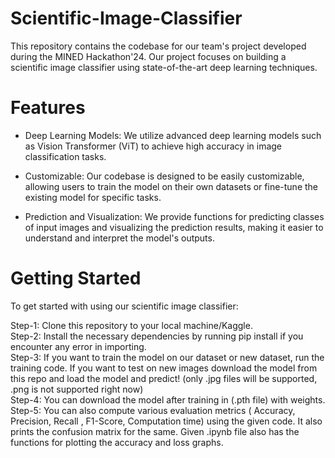 # Scientific-Image-Classifier
This repository contains the codebase for our team's project developed during the MINED Hackathon'24. Our project focuses on building a scientific image classifier using state-of-the-art deep learning techniques.

# Features
+ Deep Learning Models: We utilize advanced deep learning models such as Vision Transformer (ViT) to achieve high accuracy in image classification tasks.

+ Customizable: Our codebase is designed to be easily customizable, allowing users to train the model on their own datasets or fine-tune the existing model for specific tasks.

+ Prediction and Visualization: We provide functions for predicting classes of input images and visualizing the prediction results, making it easier to understand and interpret the model's outputs.

# Getting Started
To get started with using our scientific image classifier:

Step-1: Clone this repository to your local machine/Kaggle. <br>
Step-2: Install the necessary dependencies by running pip install if you encounter any error in importing. <br>
Step-3: If you want to train the model on our dataset or new dataset, run the training code. If you want to test on new images download the model from this repo and load the model and predict! (only .jpg files will be supported, .png is not supported right now) <br>
Step-4: You can download the model after training in (.pth file) with weights. <br>
Step-5: You can also compute various evaluation metrics ( Accuracy, Precision, Recall , F1-Score, Computation time) using the given code. It also prints the confusion matrix for the same. Given .ipynb file also has the functions for plotting the accuracy and loss graphs. <br>

